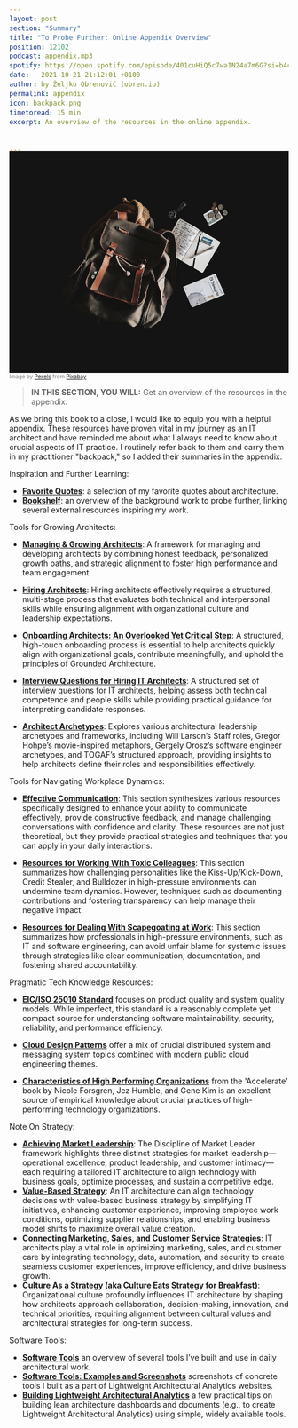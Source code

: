 ```yaml
---
layout: post
section: "Summary"
title: "To Probe Further: Online Appendix Overview"
position: 12102
podcast: appendix.mp3
spotify: https://open.spotify.com/episode/401cuHiQ5c7wa1N24a7m6G?si=b4c7426accad40f2
date:   2021-10-21 21:12:01 +0100
author: by Željko Obrenović (obren.io)
permalink: appendix
icon: backpack.png
timetoread: 15 min
excerpt: An overview of the resources in the online appendix.


---
```

<img style="margin-top: -20px; width: 100%; height: 400px; object-fit: cover"
src="assets/images/arch/backpack-gc5da70386_1280.jpg">
<div style="font-size: 70%; margin-top: -16px; color: grey; margin-bottom: 12px">
Image by <a href="https://pixabay.com/users/pexels-2286921/?utm_source=link-attribution&utm_medium=referral&utm_campaign=image&utm_content=1839705">Pexels</a> from <a href="https://pixabay.com//?utm_source=link-attribution&utm_medium=referral&utm_campaign=image&utm_content=1839705">Pixabay</a>
</div>
<style>
    h1 {
        font-size: 210%;
    }
</style>

> **IN THIS SECTION, YOU WILL:** Get an overview of the resources in the appendix.

As we bring this book to a close, I would like to equip you with a helpful appendix. These resources have proven vital in my journey as an IT architect and have reminded me about what I always need to know about crucial aspects of IT practice. I routinely refer back to them and carry them in my practitioner "backpack," so I added their summaries in the appendix.

Inspiration and Further Learning:

* **[Favorite Quotes](https://grounded-architecture.io/quotes)**: a selection of my favorite quotes about architecture.
* **[Bookshelf](https://grounded-architecture.io/bookshelf)**: an overview of the background work to probe further, linking several external resources inspiring my work.


Tools for Growing Architects:

* **[Managing & Growing Architects](https://grounded-architecture.io/growing)**: A framework for managing and developing architects by combining honest feedback, personalized growth paths, and strategic alignment to foster high performance and team engagement.

* **[Hiring Architects](https://grounded-architecture.io/hiring)**: Hiring architects effectively requires a structured, multi-stage process that evaluates both technical and interpersonal skills while ensuring alignment with organizational culture and leadership expectations.

* **[Onboarding Architects: An Overlooked Yet Critical Step](https://grounded-architecture.io/onboarding)**: A structured, high-touch onboarding process is essential to help architects quickly align with organizational goals, contribute meaningfully, and uphold the principles of Grounded Architecture.

* **[Interview Questions for Hiring IT Architects](https://grounded-architecture.io/interview-questions)**: A structured set of interview questions for IT architects, helping assess both technical competence and people skills while providing practical guidance for interpreting candidate responses.

* **[Architect Archetypes](https://grounded-architecture.io/archetypes)**: Explores various architectural leadership archetypes and frameworks, including Will Larson’s Staff roles, Gregor Hohpe’s movie-inspired metaphors, Gergely Orosz’s software engineer archetypes, and TOGAF’s structured approach, providing insights to help architects define their roles and responsibilities effectively.


Tools for Navigating Workplace Dynamics:

* **[Effective Communication](https://grounded-architecture.io/communication)**: This section synthesizes various resources specifically designed to enhance your ability to communicate effectively, provide constructive feedback, and manage challenging conversations with confidence and clarity. These resources are not just theoretical, but they provide practical strategies and techniques that you can apply in your daily interactions.

* **[Resources for Working With Toxic Colleagues](https://grounded-architecture.io/toxic-colleagues)**: This section summarizes how challenging personalities like the Kiss-Up/Kick-Down, Credit Stealer, and Bulldozer in high-pressure environments can undermine team dynamics. However, techniques such as documenting contributions and fostering transparency can help manage their negative impact.

* **[Resources for Dealing With Scapegoating at Work](https://grounded-architecture.io/scapegoating)**: This section summarizes how professionals in high-pressure environments, such as IT and software engineering, can avoid unfair blame for systemic issues through strategies like clear communication, documentation, and fostering shared accountability.

Pragmatic Tech Knowledge Resources:

* **[EIC/ISO 25010 Standard](https://grounded-architecture.io/iso25010)** focuses on product quality and system quality models. While imperfect, this standard is a reasonably complete yet compact source for understanding software maintainability, security, reliability, and performance efficiency. 

* **[Cloud Design Patterns](https://grounded-architecture.io/cloud-design-patterns)** offer a mix of crucial distributed system and messaging system topics combined with modern public cloud engineering themes.

* **[Characteristics of High Performing Organizations](https://grounded-architecture.io/high-performing-organizations)** from the 'Accelerate' book by Nicole Forsgren, Jez Humble, and Gene Kim is an excellent source of empirical knowledge about crucial practices of high-performing technology organizations.

Note On Strategy:
* [**Achieving Market Leadership**](market-leadership): The Discipline of Market Leader framework highlights three distinct strategies for market leadership—operational excellence, product leadership, and customer intimacy—each requiring a tailored IT architecture to align technology with business goals, optimize processes, and sustain a competitive edge.
* [**Value-Based Strategy**](value-based-strategy): An IT architecture can align technology decisions with value-based business strategy by simplifying IT initiatives, enhancing customer experience, improving employee work conditions, optimizing supplier relationships, and enabling business model shifts to maximize overall value creation.
* [**Connecting Marketing, Sales, and Customer Service Strategies**](marketing-sales-strategy): IT architects play a vital role in optimizing marketing, sales, and customer care by integrating technology, data, automation, and security to create seamless customer experiences, improve efficiency, and drive business growth.
* [**Culture As a Strategy (aka Culture Eats Strategy for Breakfast)**](culture-strategy): Organizational culture profoundly influences IT architecture by shaping how architects approach collaboration, decision-making, innovation, and technical priorities, requiring alignment between cultural values and architectural strategies for long-term success.


Software Tools:
* **[Software Tools](https://grounded-architecture.io/tools)** an overview of several tools I’ve built and use in daily architectural work.
* **[Software Tools: Examples and Screenshots](https://grounded-architecture.io/screenshots)** screenshots of concrete tools I built as a part of Lightweight Architectural Analytics websites.
* **[Building Lightweight Architectural Analytics](https://grounded-architecture.io/data-website)** a few practical tips on building lean architecture dashboards and documents (e.g., to create Lightweight Architectural Analytics) using simple, widely available tools.

